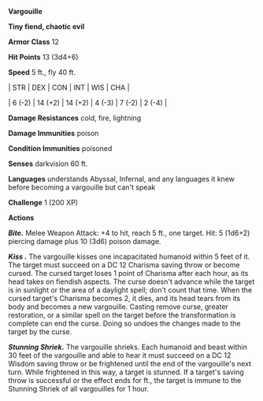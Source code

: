 **Vargouille**

**Tiny fiend, chaotic evil**

**Armor Class** 12

**Hit Points** 13 (3d4+6)

**Speed** 5 ft., fly 40 ft.

|   STR   |   DEX   |   CON   |   INT   |   WIS   |   CHA   |
  
| 6 (-2) | 14 (+2) | 14 (+2) | 4 (-3) | 7 (-2) | 2 (-4) |

**Damage Resistances** cold, fire, lightning

**Damage Immunities** poison

**Condition Immunities** poisoned

**Senses** darkvision 60 ft.

**Languages** understands Abyssal, Infernal, and any languages it knew before becoming a vargouille but can't speak

**Challenge** 1 (200 XP)

**Actions**

***Bite.*** Melee Weapon Attack: +4 to hit, reach 5 ft., one target. Hit: 5 (1d6+2) piercing damage plus 10 (3d6) poison damage.

***Kiss .*** The vargouille kisses one incapacitated humanoid within 5 feet of it. The target must succeed on a DC 12 Charisma saving throw or become cursed. The cursed target loses 1 point of Charisma after each hour, as its head takes on fiendish aspects. The curse doesn't advance while the target is in sunlight or the area of a daylight spell; don't count that time. When the cursed target's Charisma becomes 2, it dies, and its head tears from its body and becomes a new vargouille. Casting remove curse, greater restoration, or a similar spell on the target before the transformation is complete can end the curse. Doing so undoes the changes made to the target by the curse.

***Stunning Shriek.*** The vargouille shrieks. Each humanoid and beast within 30 feet of the vargouille and able to hear it must succeed on a DC 12 Wisdom saving throw or be frightened until the end of the vargouille's next turn. While frightened in this way, a target is stunned. If a target's saving throw is successful or the effect ends for ft., the target is immune to the Stunning Shriek of all vargouilles for 1 hour.

